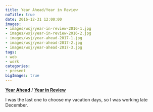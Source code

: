 ```yaml
---
title: Year Ahead/Year in Review
noTitle: true
date: 2016-12-31 12:00:00
images:
- images/wsj/year-in-review-2016-1.jpg
- images/wsj/year-in-review-2016-2.jpg
- images/wsj/year-ahead-2017-1.jpg
- images/wsj/year-ahead-2017-2.jpg
- images/wsj/year-ahead-2017-3.jpg
tags:
- web
- work
categories:
- present
bigImages: true
---
```

[**Year Ahead**](http://www.wsj.com/graphics/year-ahead-2017/) / [**Year in Review**](http://graphics.wsj.com/year-in-review-2016/)

I was the last one to choose my vacation days, so I was working late December.
